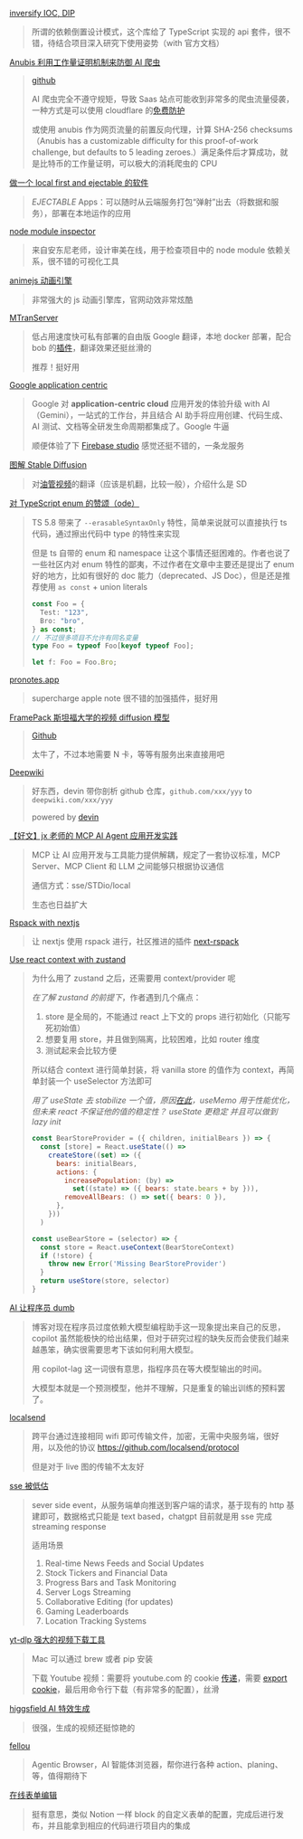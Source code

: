 [inversify IOC, DIP](https://github.com/inversify/InversifyJS)

> 所谓的依赖倒置设计模式，这个库给了 TypeScript 实现的 api 套件，很不错，待结合项目深入研究下使用姿势（with 官方文档）

[Anubis 利用工作量证明机制来防御 AI 爬虫](https://anubis.techaro.lol/)

> [github](https://github.com/TecharoHQ/anubis)
>
> AI 爬虫完全不遵守规矩，导致 Saas 站点可能收到非常多的爬虫流量侵袭，一种方式是可以使用 cloudflare 的[免费防护](https://blog.cloudflare.com/declaring-your-aindependence-block-ai-bots-scrapers-and-crawlers-with-a-single-click/)
>
> 或使用 anubis 作为网页流量的前置反向代理，计算 SHA-256 checksums（Anubis has a customizable difficulty for this proof-of-work challenge, but defaults to 5 leading zeroes.）满足条件后才算成功，就是比特币的工作量证明，可以极大的消耗爬虫的 CPU

[做一个 local first and ejectable 的软件](https://thymer.com/local-first-ejectable)

> _EJECTABLE_ Apps：可以随时从云端服务打包“弹射”出去（将数据和服务），部署在本地运作的应用

[node module inspector](https://github.com/antfu/node-modules-inspector)

> 来自安东尼老师，设计审美在线，用于检查项目中的 node module 依赖关系，很不错的可视化工具

[animejs 动画引擎](https://animejs.com/)

> 非常强大的 js 动画引擎库，官网动效非常炫酷

[MTranServer](https://github.com/xxnuo/MTranServer)

> 低占用速度快可私有部署的自由版 Google 翻译，本地 docker 部署，配合 bob 的[插件](https://github.com/gray0128/bob-plugin-MTranServer)，翻译效果还挺丝滑的
>
> 推荐！挺好用

[Google application centric](https://cloud.google.com/blog/products/application-development/an-application-centric-ai-powered-cloud)

> Google 对 **application-centric cloud** 应用开发的体验升级 with AI（Gemini），一站式的工作台，并且结合 AI 助手将应用创建、代码生成、AI 测试、文档等全研发生命周期都集成了。Google 牛逼
>
> 顺便体验了下 [Firebase studio](https://firebase.studio/) 感觉还挺不错的，一条龙服务

[图解 Stable Diffusion](https://www.ithome.com/0/668/981.htm)

> 对[油管视频](https://www.youtube.com/watch?v=MXmacOUJUaw)的翻译（应该是机翻，比较一般），介绍什么是 SD

[对 TypeScript enum 的赞颂（ode）](https://blog.disintegrator.dev/posts/ode-to-typescript-enums/)

> TS 5.8 带来了 `--erasableSyntaxOnly` 特性，简单来说就可以直接执行 ts 代码，通过擦出代码中 type 的特性来实现
>
> 但是 ts 自带的 enum 和 namespace 让这个事情还挺困难的。作者也说了一些社区内对 enum 特性的鄙夷，不过作者在文章中主要还是提出了 enum 好的地方，比如有很好的 doc 能力（deprecated、JS Doc），但是还是推荐使用 `as const` + union literals
>
> ```typescript
> const Foo = {
>   Test: "123",
>   Bro: "bro",
> } as const;
> // 不过很多项目不允许有同名变量
> type Foo = typeof Foo[keyof typeof Foo];
>
> let f: Foo = Foo.Bro;
> ```

[pronotes.app](https://www.pronotes.app/)

> supercharge apple note 很不错的加强插件，挺好用

[FramePack 斯坦福大学的视频 diffusion 模型](https://lllyasviel.github.io/frame_pack_gitpage/)

> [Github](https://github.com/lllyasviel/FramePack)
>
> 太牛了，不过本地需要 N 卡，等等有服务出来直接用吧

[Deepwiki](https://deepwiki.com/)

> 好东西，devin 带你剖析 github 仓库，`github.com/xxx/yyy` to `deepwiki.com/xxx/yyy`
>
> powered by [devin](https://devin.ai/)

[【好文】jx 老师的 MCP AI Agent 应用开发实践](https://juejin.cn/post/7485691461296652338)

> MCP 让 AI 应用开发与工具能力提供解耦，规定了一套协议标准，MCP Server、MCP Client 和 LLM 之间能够只根据协议通信
>
> 通信方式：sse/STDio/local
>
> 生态也日益扩大

[Rspack with nextjs](https://rspack.dev/zh/blog/rspack-next-partner)

> 让 nextjs 使用 rspack 进行，社区推进的插件 [next-rspack](https://www.npmjs.com/package/next-rspack)

[Use react context with zustand](https://tkdodo.eu/blog/zustand-and-react-context)

> 为什么用了 zustand 之后，还需要用 context/provider 呢
>
> _在了解 zustand 的前提下_，作者遇到几个痛点：
>
> 1. store 是全局的，不能通过 react 上下文的 props 进行初始化（只能写死初始值）
> 2. 想要复用 store，并且做到隔离，比较困难，比如 router 维度
> 3. 测试起来会比较方便
>
> 所以结合 context 进行简单封装，将 vanilla store 的值作为 context，再简单封装一个 useSelector 方法即可
>
> _用了 useState 去 stabilize 一个值，原因[在此](https://tkdodo.eu/blog/use-state-for-one-time-initializations)，useMemo 用于性能优化，但未来 react 不保证他的值的稳定性？ useState 更稳定 并且可以做到 lazy init_
>
> ```jsx
> const BearStoreProvider = ({ children, initialBears }) => {
>   const [store] = React.useState(() =>
>     createStore((set) => ({
>       bears: initialBears,
>       actions: {
>         increasePopulation: (by) =>
>           set((state) => ({ bears: state.bears + by })),
>         removeAllBears: () => set({ bears: 0 }),
>       },
>     }))
>   )
>
> const useBearStore = (selector) => {
>   const store = React.useContext(BearStoreContext)
>   if (!store) {
>     throw new Error('Missing BearStoreProvider')
>   }
>   return useStore(store, selector)
> }
> ```

[AI 让程序员 dumb](https://eli.cx/blog/ai-is-making-developers-dumb)

> 博客对现在程序员过度依赖大模型编程助手这一现象提出来自己的反思，copilot 虽然能极快的给出结果，但对于研究过程的缺失反而会使我们越来越愚笨，确实很需要思考下该如何利用大模型。
>
> 用 copilot-lag 这一词很有意思，指程序员在等大模型输出的时间。
>
> 大模型本就是一个预测模型，他并不理解，只是重复的输出训练的预料罢了。

[localsend](https://github.com/localsend/localsend)

> 跨平台通过连接相同 wifi 即可传输文件，加密，无需中央服务端，很好用，以及他的协议 https://github.com/localsend/protocol
>
> 但是对于 live 图的传输不太友好

[sse 被低估](https://igorstechnoclub.com/server-sent-events-sse-are-underrated/)

> sever side event，从服务端单向推送到客户端的请求，基于现有的 http 基建即可，数据格式只能是 text based，chatgpt 目前就是用 sse 完成 streaming response
>
> 适用场景
>
> 1. Real-time News Feeds and Social Updates
> 2. Stock Tickers and Financial Data
> 3. Progress Bars and Task Monitoring
> 4. Server Logs Streaming
> 5. Collaborative Editing (for updates)
> 6. Gaming Leaderboards
> 7. Location Tracking Systems

[yt-dlp 强大的视频下载工具](https://github.com/yt-dlp/yt-dlp)

> Mac 可以通过 brew 或者 pip 安装
>
> 下载 Youtube 视频：需要将 youtube.com 的 cookie [传递](https://github.com/yt-dlp/yt-dlp/wiki/FAQ#how-do-i-pass-cookies-to-yt-dlp)，需要 [export cookie](https://github.com/yt-dlp/yt-dlp/wiki/Extractors#exporting-youtube-cookies)，最后用命令行下载（有非常多的配置），丝滑

[higgsfield AI 特效生成](https://higgsfield.ai/)

> 很强，生成的视频还挺惊艳的

[fellou](https://fellou.ai/)

> Agentic Browser，AI 智能体浏览器，帮你进行各种 action、planing、等，值得期待下

[在线表单编辑](https://tally.so/)

> 挺有意思，类似 Notion 一样 block 的自定义表单的配置，完成后进行发布，并且能拿到相应的代码进行项目内的集成
